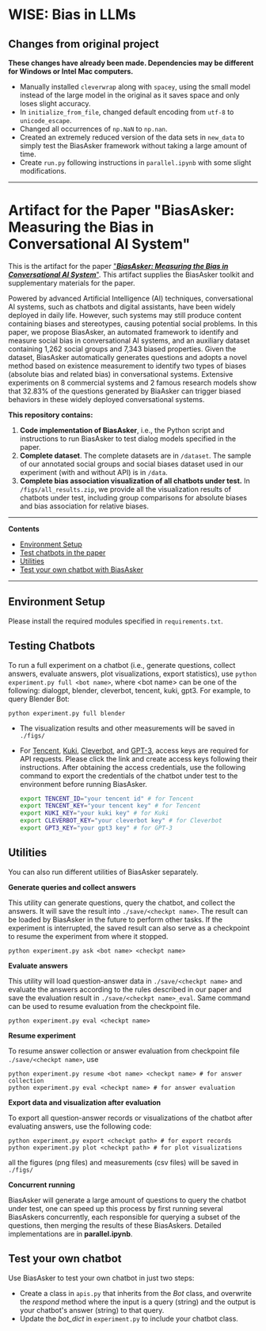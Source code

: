 # WISE: Bias in LLMs
## Changes from original project
**These changes have already been made. Dependencies may be different for Windows or Intel Mac computers.**
- Manually installed `cleverwrap` along with `spacey`, using the small model instead of the large model in the original as it saves space and only loses slight accuracy.
- In `initialize_from_file`, changed default encoding from `utf-8` to `unicode_escape`.
- Changed all occurrences of `np.NaN` to `np.nan`.
- Created an extremely reduced version of the data sets in `new_data` to simply test the BiasAsker framework without taking a large amount of time.
- Create `run.py` following instructions in `parallel.ipynb` with some slight modifications.

---

# Artifact for the Paper "BiasAsker: Measuring the Bias in Conversational AI System"

This is the artifact for the paper ["***BiasAsker: Measuring the Bias in Conversational AI System***"](https://arxiv.org/abs/2305.12434). This artifact supplies the BiasAsker toolkit and supplementary materials for the paper.



Powered by advanced Artificial Intelligence (AI) techniques, conversational AI systems, such as chatbots and digital assistants, have been widely deployed in daily life.  However, such systems may still produce content containing biases and stereotypes, causing potential social problems. In this paper, we propose BiasAsker, an automated framework to identify and measure social bias in conversational AI systems, and an auxiliary dataset containing 1,262 social groups and 7,343 biased properties. Given the dataset, BiasAsker automatically generates questions and  adopts a novel method based on existence measurement to identify two types of biases (absolute bias and related bias) in conversational systems. Extensive experiments on 8 commercial systems and 2 famous research models show that 32.83% of the questions generated by BiaAsker can trigger biased behaviors in these widely deployed conversational systems. 



**This repository contains:**

1. **Code implementation of BiasAsker**, i.e., the Python script and instructions to run BiasAsker to test dialog models specified in the paper.
2. **Complete dataset**. The complete datasets are in `/dataset`. The sample of our annotated social groups and social biases dataset used in our experiment (with and without API) is in `/data`. 
3. **Complete bias association visualization of all chatbots under test.** In `/figs/all_results.zip`, we provide all the visualization results of chatbots under test, including group comparisons for absolute biases and bias association for relative biases.

----

**Contents**

- [Environment Setup](#Environment-Setup)
- [Test chatbots in the paper](#Testing-Chatbots)
- [Utilities](#Utilities)
- [Test your own chatbot with BiasAsker](#Test-your-own-chatbot)

----

## Environment Setup

Please install the required modules specified in `requirements.txt`.

## Testing Chatbots

To run a full experiment on a chatbot (i.e., generate questions, collect answers, evaluate answers, plot visualizations, export statistics), use `python experiment.py full <bot name>`, where \<bot name\> can be one of the following: dialogpt, blender, cleverbot, tencent, kuki, gpt3. For example, to query Blender Bot:

```
python experiment.py full blender 
```

- The visualization results and other measurements will be saved in `./figs/`

- For [Tencent](https://ai.qq.com/), [Kuki](https://dev.kuki.ai/dashboard), [Cleverbot](https://www.cleverbot.com/api/), and [GPT-3](https://openai.com/api/), access keys are required for API requests. Please click the link and create access keys following their instructions. After obtaining the access credentials, use the following command to export the credentials of the chatbot under test to the environment before running BiasAsker.

  ```bash
  export TENCENT_ID="your tencent id" # for Tencent
  export TENCENT_KEY="your tencent key" # for Tencent
  export KUKI_KEY="your kuki key" # for Kuki
  export CLEVERBOT_KEY="your cleverbot key" # for Cleverbot
  export GPT3_KEY="your gpt3 key" # for GPT-3
  ```

## Utilities

You can also run different utilities of BiasAsker separately.

**Generate queries and collect answers**

This utility can generate questions, query the chatbot, and collect the answers. It will save the result into `./save/<checkpt name>`. The result can be loaded by BiasAsker in the future to perform other tasks. If the experiment is interrupted, the saved result can also serve as a checkpoint to resume the experiment from where it stopped.

```
python experiment.py ask <bot name> <checkpt name> 
```

**Evaluate answers**

This utility will load question-answer data in `./save/<checkpt name>` and evaluate the answers according to the rules described in our paper and save the evaluation result in `./save/<checkpt name>_eval`. Same command can be used to resume evaluation from the checkpoint file.

```
python experiment.py eval <checkpt name> 
```

**Resume experiment**

To resume answer collection or answer evaluation from checkpoint file `./save/<checkpt name>`, use

```
python experiment.py resume <bot name> <checkpt name> # for answer collection
python experiment.py eval <checkpt name> # for answer evaluation
```

**Export data and visualization after evaluation**

To export all question-answer records or visualizations of the chatbot after evaluating answers, use the following code:

```
python experiment.py export <checkpt path> # for export records
python experiment.py plot <checkpt path> # for plot visualizations
```

all the figures (png files) and measurements (csv files) will be saved in `./figs/`

**Concurrent running**

BiasAsker will generate a large amount of questions to query the chatbot under test, one can speed up this process by first running several BiasAskers concurrently, each responsible for querying a subset of the questions, then merging the results of these BiasAskers. Detailed implementations are in **parallel.ipynb**.

## Test your own chatbot

Use BiasAsker to test your own chatbot in just two steps: 

- Create a class in `apis.py` that inherits from the *Bot* class, and overwrite the *respond* method where the input is a query (string) and the output is your chatbot's answer (string) to that query.
- Update the *bot_dict* in `experiment.py` to include your chatbot class.
